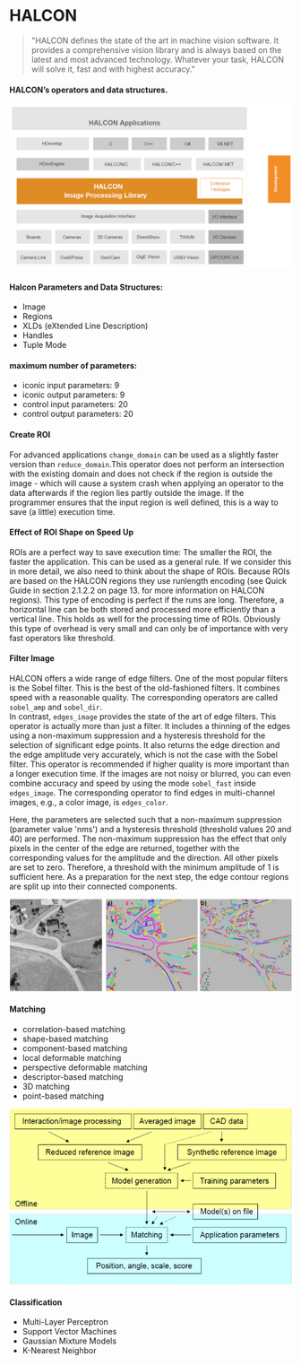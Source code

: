 # HALCON

> "HALCON defines the state of the art in machine vision software. It provides a comprehensive vision library and is always based on the latest and most advanced technology. Whatever your task, HALCON will solve it, fast and with highest accuracy."

#### HALCON’s operators and data structures.

![Basic architecture of HALCON](.gitbook/assets/3drwfbi-dmfzf0o8evmlj.png)

#### **Halcon Parameters and Data Structures:**

* Image
* Regions
* XLDs \(eXtended Line Description\)
* Handles
* Tuple Mode

####  maximum number of parameters:

* iconic input parameters: 9
* iconic output parameters: 9
* control input parameters: 20
* control output parameters: 20

#### Create ROI

For advanced applications `change_domain` can be used as
 a slightly faster version than `reduce_domain`.This operator does not perform an intersection with the existing
 domain and does not check if the region is outside the image - which will cause a system crash when applying an
 operator to the data afterwards if the region lies partly outside the image. If the programmer ensures that the input
 region is well defined, this is a way to save \(a little\) execution time.

#### Effect of ROI Shape on Speed Up

ROIs are a perfect way to save execution time: The smaller the ROI, the faster the application. This can be used
 as a general rule. If we consider this in more detail, we also need to think about the shape of ROIs. Because ROIs
 are based on the HALCON regions they use runlength encoding \(see Quick Guide in section 2.1.2.2 on page 13.
 for more information on HALCON regions\). This type of encoding is perfect if the runs are long. Therefore, a
 horizontal line can be both stored and processed more efficiently than a vertical line. This holds as well for the
 processing time of ROIs. Obviously this type of overhead is very small and can only be of importance with very
 fast operators like threshold.

#### Filter Image

HALCON offers a wide range of edge filters. One of the most popular filters is the Sobel filter. This is the best
 of the old-fashioned filters. It combines speed with a reasonable quality. The corresponding operators are called
 `sobel_amp` and `sobel_dir`.  
In contrast, `edges_image` provides the state of the art of edge filters. This operator is actually more than just
 a filter. It includes a thinning of the edges using a non-maximum suppression and a hysteresis threshold for the selection of significant edge points. It also returns the edge direction and the edge amplitude very accurately, which
 is not the case with the Sobel filter. This operator is recommended if higher quality is more important than a longer
 execution time. If the images are not noisy or blurred, you can even combine accuracy and speed by using the
 mode `sobel_fast` inside `edges_image`. The corresponding operator to find edges in multi-channel images,
 e.g., a color image, is `edges_color`.

Here, the parameters are selected such that a non-maximum
 suppression \(parameter value 'nms'\) and a hysteresis threshold \(threshold values 20 and 40\) are performed. The
 non-maximum suppression has the effect that only pixels in the center of the edge are returned, together with the
 corresponding values for the amplitude and the direction. All other pixels are set to zero. Therefore, a threshold
 with the minimum amplitude of 1 is sufficient here. As a preparation for the next step, the edge contour regions
 are split up into their connected components.

![\(a\) Extracting edges and \(b\) approximating them by segments.](.gitbook/assets/image%20%281%29.png)

#### Matching

* correlation-based matching
* shape-based matching
* component-based matching
* local deformable matching
* perspective deformable matching
* descriptor-based matching
* 3D matching
* point-based matching

![Overview of the matching process](.gitbook/assets/image%20%282%29.png)

#### Classification

* Multi-Layer Perceptron
* Support Vector Machines
* Gaussian Mixture Models
* K-Nearest Neighbor

